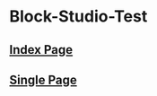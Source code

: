 # Block-Studio-Test

## [Index Page](https://one-liang.github.io/block-studio-test/#)
## [Single Page](https://one-liang.github.io/block-studio-test/#/branding)
